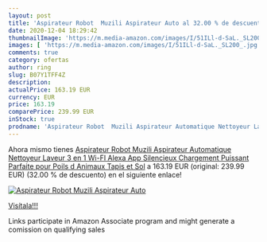 ```yaml
---
layout: post
title: 'Aspirateur Robot  Muzili Aspirateur Auto al 32.00 % de descuento'
date: 2020-12-04 18:29:42
thumbnailImage: 'https://m.media-amazon.com/images/I/51ILl-d-SaL._SL200_.jpg'
images: [ 'https://m.media-amazon.com/images/I/51ILl-d-SaL._SL200_.jpg' ]
comments: true
category: ofertas
author: ring
slug: B07Y1TFF4Z
description:
actualPrice: 163.19 EUR
currency: EUR
price: 163.19
comparePrice: 239.99 EUR
inStock: true
prodname: 'Aspirateur Robot  Muzili Aspirateur Automatique Nettoyeur Laveur 3 en 1 Wi-FI Alexa App Silencieux Chargement Puissant Parfaite pour Poils d Animaux Tapis et Sol'
---
```


Ahora mismo tienes [Aspirateur Robot  Muzili Aspirateur Automatique Nettoyeur Laveur 3 en 1 Wi-FI Alexa App Silencieux Chargement Puissant Parfaite pour Poils d Animaux Tapis et Sol](https://www.amazon.fr/dp/B07Y1TFF4Z/?tag=tolees0d-21) a 163.19 EUR (original: 239.99 EUR) (32.00 %  de descuento) en el siguiente enlace!

[![Aspirateur Robot  Muzili Aspirateur Auto](https://m.media-amazon.com/images/I/51ILl-d-SaL._SL200_.jpg)](https://www.amazon.fr/dp/B07Y1TFF4Z/?tag=tolees0d-21)

[Visítala!!!](https://www.amazon.fr/dp/B07Y1TFF4Z/?tag=tolees0d-21)

Links participate in Amazon Associate program and might generate a comission on qualifying sales
